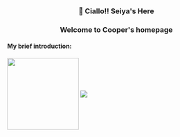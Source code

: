 <h3 align="center">👋 Ciallo!! Seiya's Here</h3>
<h3 align="center">Welcome to Cooper's homepage</h3>

#### My brief introduction:

<div>
  <img align="center" height="165px" src="https://github-readme-stats.vercel.app/api?username=SeiyaCooper&theme=transparent&layout=compact&hide_border=true&title_color=fe63a1&show_icons=true&icon_color=fe63a1"/>
  <img align="center" src="https://github-readme-stats.vercel.app/api/top-langs/?username=SeiyaCooper&layout=compact&theme=transparent&hide_border=true&title_color=fe63a1"/>
</div>
